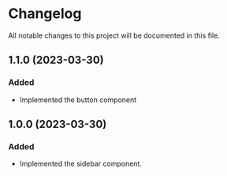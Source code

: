 # Changelog
All notable changes to this project will be documented in this file.

## 1.1.0 (2023-03-30)

### Added
- Implemented the button component

## 1.0.0 (2023-03-30)

### Added
- Implemented the sidebar component.